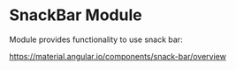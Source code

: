 # SnackBar Module

Module provides functionality to use snack bar:

https://material.angular.io/components/snack-bar/overview

